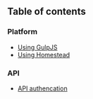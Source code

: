## Table of contents

### Platform

- [Using GulpJS](Gulpjs.md)
- [Using Homestead](homestead.md)

### API

- [API authencation](api-authentication.md)
